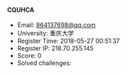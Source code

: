 #### CQUHCA  

* Email: 864137698@qq.com  
* University: 重庆大学  
* Register Time: 2018-05-27 00:51:37  
* Register IP: 218.70.255.145  
* Score: 0  
* Solved challenges: 
